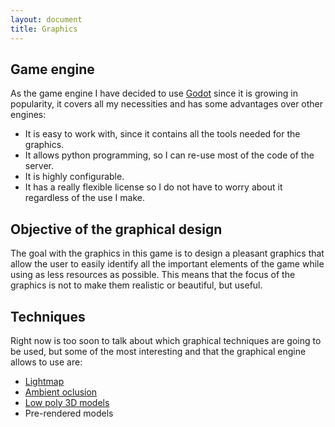 ```yaml
---
layout: document
title: Graphics
---
```


## Game engine

As the game engine I have decided to use [Godot](https://godotengine.org/) since it is growing in popularity, it covers all my necessities and has some advantages over other engines:

- It is easy to work with, since it contains all the tools needed for the graphics.
- It allows python programming, so I can re-use most of the code of the server.
- It is highly configurable.
- It has a really flexible license so I do not have to worry about it regardless of the use I make.



## Objective of the graphical design

The goal with the graphics in this game is to design a pleasant graphics that allow the user to easily identify all the important elements of the game while using as less resources as possible. This means that the focus of the graphics is not to make them realistic or beautiful, but useful.



## Techniques

Right now is too soon to talk about which graphical techniques are going to be used, but some of the most interesting and that the graphical engine allows to use are:

-  [Lightmap](https://en.wikipedia.org/wiki/Lightmap) 
- [Ambient oclusion](https://en.wikipedia.org/wiki/Ambient_occlusion#Implementation)
- [Low poly 3D models](https://en.wikipedia.org/wiki/Low_poly)
- Pre-rendered models 